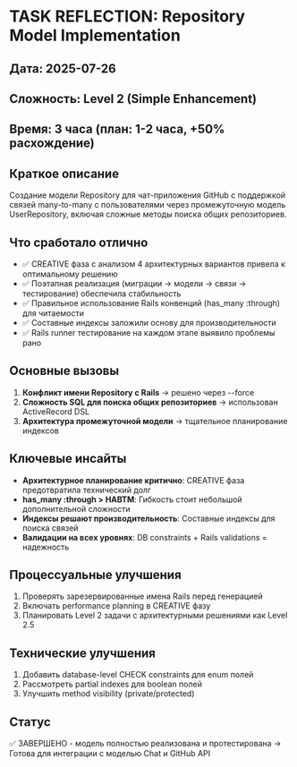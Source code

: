 # TASK REFLECTION: Repository Model Implementation

## Дата: 2025-07-26
## Сложность: Level 2 (Simple Enhancement) 
## Время: 3 часа (план: 1-2 часа, +50% расхождение)

## Краткое описание
Создание модели Repository для чат-приложения GitHub с поддержкой связей many-to-many с пользователями через промежуточную модель UserRepository, включая сложные методы поиска общих репозиториев.

## Что сработало отлично
- ✅ CREATIVE фаза с анализом 4 архитектурных вариантов привела к оптимальному решению
- ✅ Поэтапная реализация (миграции → модели → связи → тестирование) обеспечила стабильность
- ✅ Правильное использование Rails конвенций (has_many :through) для читаемости
- ✅ Составные индексы заложили основу для производительности
- ✅ Rails runner тестирование на каждом этапе выявило проблемы рано

## Основные вызовы
1. **Конфликт имени Repository с Rails** → решено через --force
2. **Сложность SQL для поиска общих репозиториев** → использован ActiveRecord DSL
3. **Архитектура промежуточной модели** → тщательное планирование индексов

## Ключевые инсайты
- **Архитектурное планирование критично**: CREATIVE фаза предотвратила технический долг
- **has_many :through > HABTM**: Гибкость стоит небольшой дополнительной сложности  
- **Индексы решают производительность**: Составные индексы для поиска связей
- **Валидации на всех уровнях**: DB constraints + Rails validations = надежность

## Процессуальные улучшения
1. Проверять зарезервированные имена Rails перед генерацией
2. Включать performance planning в CREATIVE фазу
3. Планировать Level 2 задачи с архитектурными решениями как Level 2.5

## Технические улучшения  
1. Добавить database-level CHECK constraints для enum полей
2. Рассмотреть partial indexes для boolean полей
3. Улучшить method visibility (private/protected)

## Статус
✅ ЗАВЕРШЕНО - модель полностью реализована и протестирована
→ Готова для интеграции с моделью Chat и GitHub API 